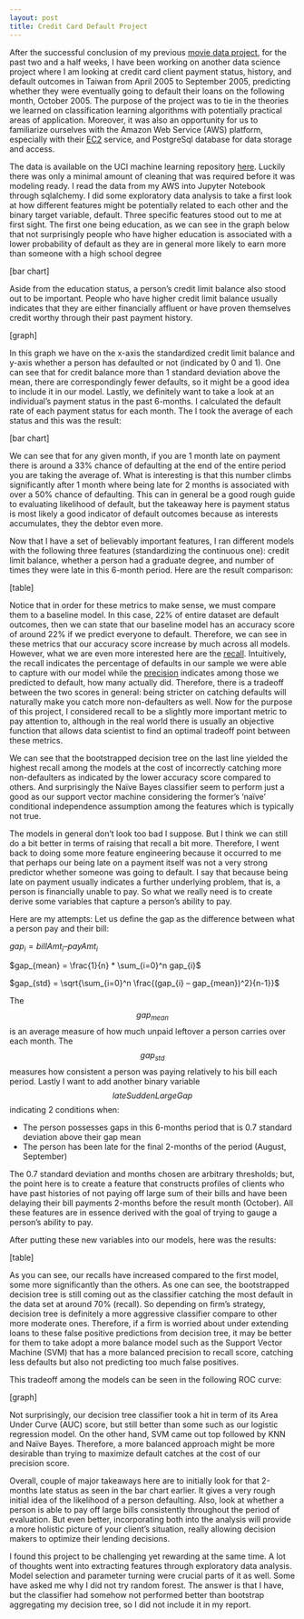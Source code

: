 ```yaml
---
layout: post
title: Credit Card Default Project
---
```


After the successful conclusion of my previous [movie data project](https://willtseng12.github.io/SecondBlog/), 
for the past two and a half weeks, 
I have been working on another data science project where I am looking at credit card client payment status, 
history, and default outcomes in Taiwan from April 2005 to September 2005, predicting whether they were 
eventually going to default their loans on the following month, October 2005. The purpose of the project was to 
tie in the theories we learned on classification learning algorithms with potentially practical areas of 
application. Moreover, it was also an opportunity for us to familiarize ourselves with the Amazon Web Service 
(AWS) platform, especially with their [EC2](https://aws.amazon.com/ec2/) service, and PostgreSql database for 
data storage and access.

The data is available on the UCI machine learning repository [here](https://archive.ics.uci.edu/ml/datasets/default+of+credit+card+clients). Luckily there was only a minimal amount of 
cleaning that was required before it was modeling ready. I read the data from my AWS into Jupyter Notebook 
through sqlalchemy. I did some exploratory data analysis to take a first look at how different features might 
be potentially related to each other and the binary target variable, default.  Three specific features stood 
out to me at first sight. The first one being education, as we can see in the graph below that not surprisingly 
people who have higher education is associated with a lower probability of default as they are in general more 
likely to earn more than someone with a high school degree

[bar chart]

Aside from the education status, a person’s credit limit balance also stood out to be important. People who have 
higher credit limit balance usually indicates that they are either financially affluent or have proven themselves 
credit worthy through their past payment history.

[graph]

In this graph we have on the x-axis the standardized credit limit balance and y-axis whether a person has defaulted or 
not (indicated by 0 and 1). One can see that for credit balance more than 1 standard deviation above the mean, there 
are correspondingly fewer defaults, so it might be a good idea to include it in our model. Lastly, we definitely want 
to take a look at an individual’s payment status in the past 6-months.  I calculated the default rate of each payment 
status for each month. The I took the average of each status and this was the result:

[bar chart]

We can see that for any given month, if you are 1 month late on payment there is around a 33% chance of defaulting at the 
end of the entire period you are taking the average of. What is interesting is that this number climbs significantly after 
1 month where being late for 2 months is associated with over a 50% chance of defaulting. This can in general be a good 
rough guide to evaluating likelihood of default, but the takeaway here is payment status is most likely a good indicator of 
default outcomes because as interests accumulates, they the debtor even more.

Now that I have a set of believably important features, I ran different models with the following three features 
(standardizing the continuous one): credit limit balance, whether a person had a graduate degree, and number of times they 
were late in this 6-month period. Here are the result comparison:

[table]

Notice that in order for these metrics to make sense, we must compare them to a baseline model. In this case, 22% of entire 
dataset are default outcomes, then we can state that our baseline model has an accuracy score of around 22% if we predict 
everyone to default. Therefore, we can see in these metrics that our accuracy score increase by much across all models. 
However, what we are even more interested here are the [recall](https://en.wikipedia.org/wiki/Precision_and_recall). Intuitively, the recall indicates the percentage of defaults in our sample we were able to capture with our model while the [precision](https://en.wikipedia.org/wiki/Precision_and_recall) indicates among those we predicted to default, how many actually did. Therefore, there is a tradeoff between the two scores in general: being stricter on catching 
defaults will naturally make you catch more non-defaulters as well.  Now for the purpose of this project, I considered recall 
to be a slightly more important metric to pay attention to, although in the real world there is usually an objective function 
that allows data scientist to find an optimal tradeoff point between these metrics.

We can see that the bootstrapped decision tree on the last line yielded the highest recall among the models at the cost of 
incorrectly catching more non-defaulters as indicated by the lower accuracy score compared to others. And surprisingly the 
Naïve Bayes classifier seem to perform just a good as our support vector machine considering the former’s ‘naïve’ conditional 
independence assumption among the features which is typically not true.

The models in general don’t look too bad I suppose. But I think we can still do a bit better in terms of raising that recall 
a bit more. Therefore, I went back to doing some more feature engineering because it occurred to me that perhaps our being 
late on a payment itself was not a very strong predictor whether someone was going to default. I say that because being late 
on payment usually indicates a further underlying problem, that is, a person is financially unable to pay. So what we really 
need is to create derive some variables that capture a person’s ability to pay.

Here are my attempts:
Let us define the gap as the difference between what a person pay and their bill:

$gap_{i} = billAmt_{i} – payAmt_{i}$

$gap_{mean} = \frac{1}{n} * \sum_{i=0}^n gap_{i}$

$gap_{std} = \sqrt{\sum_{i=0}^n \frac{(gap_{i} – gap_{mean})^2}{n-1}}$

The $$gap_{mean}$$ is an average measure of how much unpaid leftover a person carries over each month. The $$gap_{std}$$ 
measures how consistent a person was paying relatively to his bill each period. Lastly I want to add another binary variable 
$$lateSuddenLargeGap$$ indicating 2 conditions when:

-	The person possesses gaps in this 6-months period that is 0.7 standard deviation above their gap mean  
- The person has been late for the final 2-months of the period (August, September)

The 0.7 standard deviation and months chosen are arbitrary thresholds; but, the point here is to create a feature that 
constructs profiles of clients who have past histories of not paying off large sum of their bills and have been delaying 
their bill payments 2-months before the result month (October). All these features are in essence derived with the goal of 
trying to gauge a person’s ability to pay.

After putting these new variables into our models, here was the results:

[table]

As you can see, our recalls have increased compared to the first model, some more significantly than the others. As one can 
see, the bootstrapped decision tree is still coming out as the classifier catching the most default in the data set at around 
70% (recall). So depending on firm’s strategy, decision tree is definitely a more aggressive classifier compare to other more 
moderate ones. Therefore, if a firm is worried about under extending loans to these false positive predictions from decision 
tree, it may be better for them to take adopt a more balance model such as the Support Vector Machine (SVM) that has a more 
balanced precision to recall score, catching less defaults but also not predicting too much false positives.

This tradeoff among the models can be seen in the following ROC curve:

[graph]

Not surprisingly, our decision tree classifier took a hit in term of its Area Under Curve (AUC) score, but still better than 
some such as our logistic regression model. On the other hand, SVM came out top followed by KNN and Naïve Bayes. Therefore, 
a more balanced approach might be more desirable than trying to maximize default catches at the cost of our precision score.

Overall, couple of major takeaways here are to initially look for that 2-months late status as seen in the bar chart earlier. 
It gives a very rough initial idea of the likelihood of a person defaulting. Also, look at whether a person is able to 
pay off large bills consistently throughout the period of evaluation. But even better, incorporating both into the analysis 
will provide a more holistic picture of your client’s situation, really allowing decision makers to optimize their lending 
decisions. 

I found this project to be challenging yet rewarding at the same time. A lot of thoughts went into extracting features through 
exploratory data analysis. Model selection and parameter turning were crucial parts of it as well. Some have asked me why I 
did not try random forest. The answer is that I have, but the classifier had somehow not performed better than 
bootstrap aggregating my decision tree, so I did not include it in my report.
